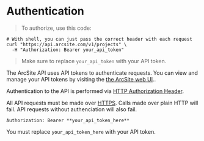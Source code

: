 # Authentication

> To authorize, use this code:

```shell
# With shell, you can just pass the correct header with each request
curl "https://api.arcsite.com/v1/projects" \
  -H "Authorization: Bearer your_api_token"
```

> Make sure to replace `your_api_token` with your API token.

The ArcSite API uses API tokens to authenticate requests. You can view and manage your API tokens by visiting the [the ArcSite web UI](https://user.arcsiteapp.com#/admin)..

Authentication to the API is performed via [HTTP Authorization Header](https://developer.mozilla.org/en-US/docs/Web/HTTP/Headers/Authorization).

All API requests must be made over [HTTPS](https://en.wikipedia.org/wiki/HTTP_Secure). Calls made over plain HTTP will fail. API requests without authenciation will also fail.

`Authorization: Bearer **your_api_token_here**`

<aside class="notice">
You must replace <code>your_api_token_here</code> with your API token.
</aside>
